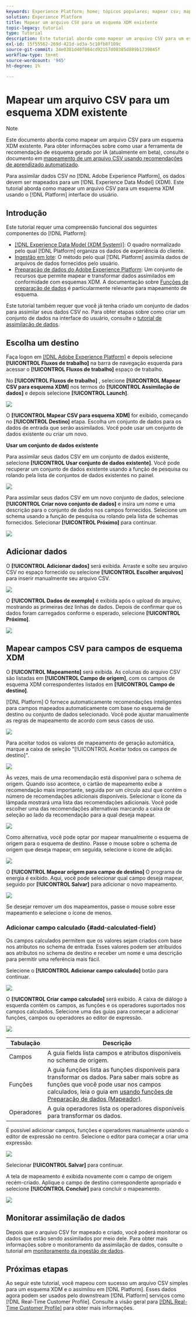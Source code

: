 ```yaml
---
keywords: Experience Platform; home; tópicos populares; mapear csv; mapear arquivo csv; mapear arquivo csv para xdm; mapear csv para xdm; guia da interface do usuário;
solution: Experience Platform
title: Mapear um arquivo CSV para um esquema XDM existente
topic-legacy: tutorial
type: Tutorial
description: Este tutorial aborda como mapear um arquivo CSV para um esquema XDM existente usando a interface do usuário do Adobe Experience Platform.
exl-id: 15f55562-269d-421d-ad3a-5c10fb8f109c
source-git-commit: 34e0381d40f884cd92157d08385d889b1739845f
workflow-type: tm+mt
source-wordcount: '945'
ht-degree: 1%

---
```


# Mapear um arquivo CSV para um esquema XDM existente

>[!NOTE]
>
>Este documento aborda como mapear um arquivo CSV para um esquema XDM existente. Para obter informações sobre como usar a ferramenta de recomendação de esquema gerado por IA (atualmente em beta), consulte o documento em [mapeamento de um arquivo CSV usando recomendações de aprendizado automatizado](./recommendations.md).

Para assimilar dados CSV no [!DNL Adobe Experience Platform], os dados devem ser mapeados para um [!DNL Experience Data Model] (XDM). Este tutorial aborda como mapear um arquivo CSV para um esquema XDM usando o [!DNL Platform] interface do usuário.

## Introdução

Este tutorial requer uma compreensão funcional dos seguintes componentes do [!DNL Platform]:

- [[!DNL Experience Data Model (XDM System)]](../../../xdm/home.md): O quadro normalizado pelo qual [!DNL Platform] organiza os dados de experiência do cliente.
- [Ingestão em lote](../../batch-ingestion/overview.md): O método pelo qual [!DNL Platform] assimila dados de arquivos de dados fornecidos pelo usuário.
- [Preparação de dados do Adobe Experience Platform](../../batch-ingestion/overview.md): Um conjunto de recursos que permite mapear e transformar dados assimilados em conformidade com esquemas XDM. A documentação sobre [Funções de preparação de dados](../../../data-prep/functions.md) é particularmente relevante para mapeamento de esquema.

Este tutorial também requer que você já tenha criado um conjunto de dados para assimilar seus dados CSV no. Para obter etapas sobre como criar um conjunto de dados na interface do usuário, consulte o [tutorial de assimilação de dados](../ingest-batch-data.md).

## Escolha um destino

Faça logon em [[!DNL Adobe Experience Platform]](https://platform.adobe.com) e depois selecione **[!UICONTROL Fluxos de trabalho]** na barra de navegação esquerda para acessar o **[!UICONTROL Fluxos de trabalho]** espaço de trabalho.

No **[!UICONTROL Fluxos de trabalho]** , selecione **[!UICONTROL Mapear CSV para esquema XDM]** nos termos do **[!UICONTROL Assimilação de dados]** e depois selecione **[!UICONTROL Launch]**.

![](../../images/tutorials/map-a-csv-file/workflows.png)

O **[!UICONTROL Mapear CSV para esquema XDM]** for exibido, começando no **[!UICONTROL Destino]** etapa. Escolha um conjunto de dados para os dados de entrada que serão assimilados. Você pode usar um conjunto de dados existente ou criar um novo.

**Usar um conjunto de dados existente**

Para assimilar seus dados CSV em um conjunto de dados existente, selecione **[!UICONTROL Usar conjunto de dados existente]**. Você pode recuperar um conjunto de dados existente usando a função de pesquisa ou rolando pela lista de conjuntos de dados existentes no painel.

![](../../images/tutorials/map-a-csv-file/use-existing-dataset.png)

Para assimilar seus dados CSV em um novo conjunto de dados, selecione **[!UICONTROL Criar novo conjunto de dados]** e insira um nome e uma descrição para o conjunto de dados nos campos fornecidos. Selecione um schema usando a função de pesquisa ou rolando pela lista de schemas fornecidos. Selecionar **[!UICONTROL Próximo]** para continuar.

![](../../images/tutorials/map-a-csv-file/create-new-dataset.png)

## Adicionar dados

O **[!UICONTROL Adicionar dados]** será exibida. Arraste e solte seu arquivo CSV no espaço fornecido ou selecione **[!UICONTROL Escolher arquivos]** para inserir manualmente seu arquivo CSV.

![](../../images/tutorials/map-a-csv-file/add-data.png)

O **[!UICONTROL Dados de exemplo]** é exibida após o upload do arquivo, mostrando as primeiras dez linhas de dados. Depois de confirmar que os dados foram carregados conforme o esperado, selecione **[!UICONTROL Próximo]**.

![](../../images/tutorials/map-a-csv-file/sample-data.png)

## Mapear campos CSV para campos de esquema XDM

O **[!UICONTROL Mapeamento]** será exibida. As colunas do arquivo CSV são listadas em **[!UICONTROL Campo de origem]**, com os campos de esquema XDM correspondentes listados em **[!UICONTROL Campo de destino]**.

[!DNL Platform] O fornece automaticamente recomendações inteligentes para campos mapeados automaticamente com base no esquema de destino ou conjunto de dados selecionado. Você pode ajustar manualmente as regras de mapeamento de acordo com seus casos de uso.

![](../../images/tutorials/map-a-csv-file/mapping-with-suggestions.png)

Para aceitar todos os valores de mapeamento de geração automática, marque a caixa de seleção &quot;[!UICONTROL Aceitar todos os campos de destino]&quot;.

![](../../images/tutorials/map-a-csv-file/filled-mapping-with-suggestions.png)

Às vezes, mais de uma recomendação está disponível para o schema de origem. Quando isso acontece, o cartão de mapeamento exibe a recomendação mais importante, seguida por um círculo azul que contém o número de recomendações adicionais disponíveis. Selecionar o ícone da lâmpada mostrará uma lista das recomendações adicionais. Você pode escolher uma das recomendações alternativas marcando a caixa de seleção ao lado da recomendação para a qual deseja mapear.

![](../../images/tutorials/map-a-csv-file/multiple-recommendations.png)

Como alternativa, você pode optar por mapear manualmente o esquema de origem para o esquema de destino. Passe o mouse sobre o schema de origem que deseja mapear, em seguida, selecione o ícone de adição.

![](../../images/tutorials/map-a-csv-file/mapping-with-suggestions-and-buttons.png)

O **[!UICONTROL Mapear origem para campo de destino]** O programa de energia é exibido. Aqui, você pode selecionar qual campo deseja mapear, seguido por **[!UICONTROL Salvar]** para adicionar o novo mapeamento.

![](../../images/tutorials/map-a-csv-file/manual-mapping.png)

Se desejar remover um dos mapeamentos, passe o mouse sobre esse mapeamento e selecione o ícone de menos.

### Adicionar campo calculado {#add-calculated-field}

Os campos calculados permitem que os valores sejam criados com base nos atributos no schema de entrada. Esses valores podem ser atribuídos aos atributos no schema de destino e receber um nome e uma descrição para permitir uma referência mais fácil.

Selecione o **[!UICONTROL Adicionar campo calculado]** botão para continuar.

![](../../images/tutorials/map-a-csv-file/add-calculated-field.png)

O **[!UICONTROL Criar campo calculado]** será exibido. A caixa de diálogo à esquerda contém os campos, as funções e os operadores suportados nos campos calculados. Selecione uma das guias para começar a adicionar funções, campos ou operadores ao editor de expressão.

![](../../images/tutorials/map-a-csv-file/create-calculated-fields.png)

| Tabulação | Descrição |
| --------- | ----------- |
| Campos | A guia fields lista campos e atributos disponíveis no schema de origem. |
| Funções | A guia funções lista as funções disponíveis para transformar os dados. Para saber mais sobre as funções que você pode usar nos campos calculados, leia o guia em [usando funções de Preparação de dados (Mapeador)](../../../data-prep/functions.md). |
| Operadores | A guia operadores lista os operadores disponíveis para transformar os dados. |

É possível adicionar campos, funções e operadores manualmente usando o editor de expressão no centro. Selecione o editor para começar a criar uma expressão.

![](../../images/tutorials/map-a-csv-file/create-calculated-field.png)

Selecionar **[!UICONTROL Salvar]** para continuar.

A tela de mapeamento é exibida novamente com o campo de origem recém-criado. Aplique o campo de destino correspondente apropriado e selecione **[!UICONTROL Concluir]** para concluir o mapeamento.

![](../../images/tutorials/map-a-csv-file/new-calculated-field.png)

## Monitorar assimilação de dados

Depois que o arquivo CSV for mapeado e criado, você poderá monitorar os dados que estão sendo assimilados por meio dele. Para obter mais informações sobre o monitoramento da assimilação de dados, consulte o tutorial em [monitoramento da ingestão de dados](../../../ingestion/quality/monitor-data-ingestion.md).

## Próximas etapas

Ao seguir este tutorial, você mapeou com sucesso um arquivo CSV simples para um esquema XDM e o assimilou em [!DNL Platform]. Esses dados agora podem ser usados pelo downstream [!DNL Platform] serviços como [!DNL Real-Time Customer Profile]. Consulte a visão geral para [[!DNL Real-Time Customer Profile]](../../../profile/home.md) para obter mais informações.
